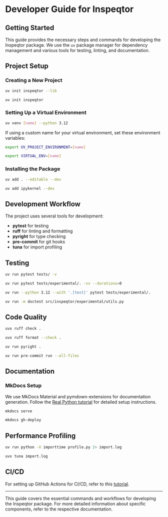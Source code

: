 # Developer Guide for Inspeqtor

<!-- ## Table of Contents

- [Getting Started](#getting-started)
- [Project Setup](#project-setup)
- [Development Workflow](#development-workflow)
- [Testing](#testing)
- [Code Quality](#code-quality)
- [Documentation](#documentation)
- [Performance Profiling](#performance-profiling) -->

## Getting Started

This guide provides the necessary steps and commands for developing the Inspeqtor package. We use the `uv` package manager for dependency management and various tools for testing, linting, and documentation.

## Project Setup

### Creating a New Project

```bash title="Create a library project"
uv init inspeqtor --lib
```

```bash title="Create an application project"
uv init inspeqtor
```

### Setting Up a Virtual Environment

```bash title="Create a virtual environment with Python 3.12"
uv venv [name] --python 3.12
```

If using a custom name for your virtual environment, set these environment variables:

```bash title="Set environment variable for custom venv name"
export UV_PROJECT_ENVIRONMENT=[name]
```

```bash title="Set VIRTUAL_ENV environment variable"
export VIRTUAL_ENV=[name]
```

### Installing the Package

```bash title="Install the package in development mode"
uv add . --editable --dev
```

```bash title="Install Jupyter integration"
uv add ipykernel --dev
```

## Development Workflow

The project uses several tools for development:

- **pytest** for testing
- **ruff** for linting and formatting
- **pyright** for type checking
- **pre-commit** for git hooks
- **tuna** for import profiling

## Testing

```bash title="Basic test run"
uv run pytest tests/ -v
```

```bash title="Test experimental module with detailed output"
uv run pytest tests/experimental/. -vv --durations=0
```

```bash title="Test with specific Python version"
uv run --python 3.12 --with '.[test]' pytest tests/experimental/.
```

```bash title="Test docstrings"
uv run -m doctest src/inspeqtor/experimental/utils.py
```

## Code Quality

```bash title="Run linting with Ruff"
uvx ruff check .
```

```bash title="Check code formatting"
uvx ruff format --check .
```

```bash title="Run type checking with Pyright"
uv run pyright .
```

```bash title="Run pre-commit hooks"
uv run pre-commit run --all-files
```

## Documentation

### MkDocs Setup

We use MkDocs Material and pymdown-extensions for documentation generation. Follow the [Real Python tutorial](https://realpython.com/python-project-documentation-with-mkdocs/#step-4-prepare-your-documentation-with-mkdocs) for detailed setup instructions.

```bash title="Serve documentation locally"
mkdocs serve
```

```bash title="Deploy to GitHub Pages"
mkdocs gh-deploy
```

## Performance Profiling

```bash title="Generate import profile"
uv run python -X importtime profile.py 2> import.log
```

```bash title="Visualize import profile"
uvx tuna import.log
```

## CI/CD

For setting up GitHub Actions for CI/CD, refer to this [tutorial](https://www.youtube.com/watch?v=Y6D2XaFV3Cc).

---

This guide covers the essential commands and workflows for developing the Inspeqtor package. For more detailed information about specific components, refer to the respective documentation.

